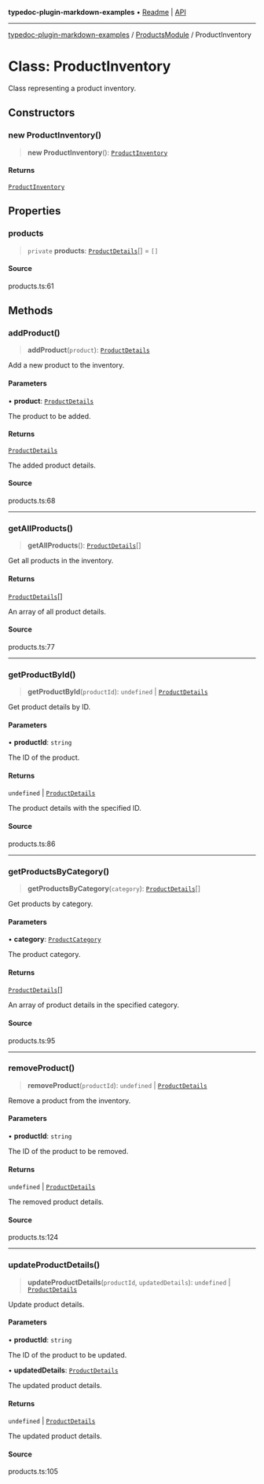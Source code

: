 **typedoc-plugin-markdown-examples** • [Readme](../../README.md) \| [API](../../modules.md)

***

[typedoc-plugin-markdown-examples](../../README.md) / [ProductsModule](../README.md) / ProductInventory

# Class: ProductInventory

Class representing a product inventory.

## Constructors

### new ProductInventory()

> **new ProductInventory**(): [`ProductInventory`](ProductInventory.md)

#### Returns

[`ProductInventory`](ProductInventory.md)

## Properties

### products

> `private` **products**: [`ProductDetails`](../interfaces/ProductDetails.md)[] = `[]`

#### Source

products.ts:61

## Methods

### addProduct()

> **addProduct**(`product`): [`ProductDetails`](../interfaces/ProductDetails.md)

Add a new product to the inventory.

#### Parameters

• **product**: [`ProductDetails`](../interfaces/ProductDetails.md)

The product to be added.

#### Returns

[`ProductDetails`](../interfaces/ProductDetails.md)

The added product details.

#### Source

products.ts:68

***

### getAllProducts()

> **getAllProducts**(): [`ProductDetails`](../interfaces/ProductDetails.md)[]

Get all products in the inventory.

#### Returns

[`ProductDetails`](../interfaces/ProductDetails.md)[]

An array of all product details.

#### Source

products.ts:77

***

### getProductById()

> **getProductById**(`productId`): `undefined` \| [`ProductDetails`](../interfaces/ProductDetails.md)

Get product details by ID.

#### Parameters

• **productId**: `string`

The ID of the product.

#### Returns

`undefined` \| [`ProductDetails`](../interfaces/ProductDetails.md)

The product details with the specified ID.

#### Source

products.ts:86

***

### getProductsByCategory()

> **getProductsByCategory**(`category`): [`ProductDetails`](../interfaces/ProductDetails.md)[]

Get products by category.

#### Parameters

• **category**: [`ProductCategory`](../enumerations/ProductCategory.md)

The product category.

#### Returns

[`ProductDetails`](../interfaces/ProductDetails.md)[]

An array of product details in the specified category.

#### Source

products.ts:95

***

### removeProduct()

> **removeProduct**(`productId`): `undefined` \| [`ProductDetails`](../interfaces/ProductDetails.md)

Remove a product from the inventory.

#### Parameters

• **productId**: `string`

The ID of the product to be removed.

#### Returns

`undefined` \| [`ProductDetails`](../interfaces/ProductDetails.md)

The removed product details.

#### Source

products.ts:124

***

### updateProductDetails()

> **updateProductDetails**(`productId`, `updatedDetails`): `undefined` \| [`ProductDetails`](../interfaces/ProductDetails.md)

Update product details.

#### Parameters

• **productId**: `string`

The ID of the product to be updated.

• **updatedDetails**: [`ProductDetails`](../interfaces/ProductDetails.md)

The updated product details.

#### Returns

`undefined` \| [`ProductDetails`](../interfaces/ProductDetails.md)

The updated product details.

#### Source

products.ts:105
